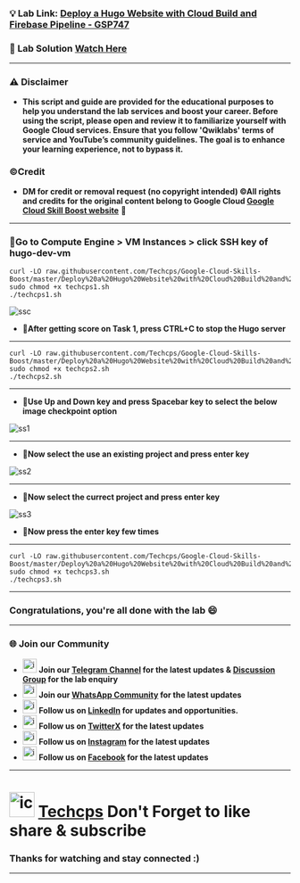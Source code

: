 
### 💡 Lab Link: [Deploy a Hugo Website with Cloud Build and Firebase Pipeline - GSP747](https://www.cloudskillsboost.google/focuses/14353?parent=catalog)

### 🚀 Lab Solution [Watch Here](https://youtu.be/NJdi_ssXqV0)

---

### ⚠️ Disclaimer
- **This script and guide are provided for  the educational purposes to help you understand the lab services and boost your career. Before using the script, please open and review it to familiarize yourself with Google Cloud services. Ensure that you follow 'Qwiklabs' terms of service and YouTube’s community guidelines. The goal is to enhance your learning experience, not to bypass it.**

### ©Credit
- **DM for credit or removal request (no copyright intended) ©All rights and credits for the original content belong to Google Cloud [Google Cloud Skill Boost website](https://www.cloudskillsboost.google/)** 🙏

---

### 🚨Go to Compute Engine > VM Instances > click SSH key of hugo-dev-vm

```
curl -LO raw.githubusercontent.com/Techcps/Google-Cloud-Skills-Boost/master/Deploy%20a%20Hugo%20Website%20with%20Cloud%20Build%20and%20Firebase%20Pipeline/techcps1.sh
sudo chmod +x techcps1.sh
./techcps1.sh
```

![ssc](https://github.com/user-attachments/assets/72e4b3b5-ad56-4abb-8a97-0a4a7a5acecb)

- 🚨**After getting score on Task 1, press CTRL+C to stop the Hugo server**
---

```
curl -LO raw.githubusercontent.com/Techcps/Google-Cloud-Skills-Boost/master/Deploy%20a%20Hugo%20Website%20with%20Cloud%20Build%20and%20Firebase%20Pipeline/techcps2.sh
sudo chmod +x techcps2.sh
./techcps2.sh
```

---
- 🚨**Use Up and Down key and press Spacebar key to select the below image checkpoint option**
 
![ss1](https://github.com/user-attachments/assets/bf227f9a-37ec-436f-bedb-a5b09758d381)


---

- 🚨**Now select the use an existing project and press enter key**

![ss2](https://github.com/user-attachments/assets/6e5b8b42-b21d-4d25-b93d-7db7baff373a)

---

- 🚨**Now select the currect project and press enter key**

![ss3](https://github.com/user-attachments/assets/72a89589-c623-4696-9c9d-ede0d7c412bb)


- 🚨**Now press the enter key few times**
---

```
curl -LO raw.githubusercontent.com/Techcps/Google-Cloud-Skills-Boost/master/Deploy%20a%20Hugo%20Website%20with%20Cloud%20Build%20and%20Firebase%20Pipeline/techcps3.sh
sudo chmod +x techcps3.sh
./techcps3.sh
```
---

### Congratulations, you're all done with the lab 😄

---

### 🌐 Join our Community

- <img src="https://github.com/user-attachments/assets/a4a4b767-151c-461d-bca1-da6d4c0cd68a" alt="icon" width="25" height="25"> **Join our [Telegram Channel](https://t.me/Techcps) for the latest updates & [Discussion Group](https://t.me/Techcpschat) for the lab enquiry**
- <img src="https://github.com/user-attachments/assets/aa10b8b2-5424-40bc-8911-7969f29f6dae" alt="icon" width="25" height="25"> **Join our [WhatsApp Community](https://whatsapp.com/channel/0029Va9nne147XeIFkXYv71A) for the latest updates**
- <img src="https://github.com/user-attachments/assets/b9da471b-2f46-4d39-bea9-acdb3b3a23b0" alt="icon" width="25" height="25"> **Follow us on [LinkedIn](https://www.linkedin.com/company/techcps/) for updates and opportunities.**
- <img src="https://github.com/user-attachments/assets/a045f610-775d-432a-b171-97a2d19718e2" alt="icon" width="25" height="25"> **Follow us on [TwitterX](https://twitter.com/Techcps_/) for the latest updates**
- <img src="https://github.com/user-attachments/assets/84e23456-7ed3-402a-a8a9-5d2fb5b44849" alt="icon" width="25" height="25"> **Follow us on [Instagram](https://instagram.com/techcps/) for the latest updates**
- <img src="https://github.com/user-attachments/assets/fc77ddc4-5b3b-42a9-a8da-e5561dce0c70" alt="icon" width="25" height="25"> **Follow us on [Facebook](https://facebook.com/techcps/) for the latest updates**

---

# <img src="https://github.com/user-attachments/assets/6ee41001-c795-467c-8d96-06b56c246b9c" alt="icon" width="45" height="45"> [Techcps](https://www.youtube.com/@techcps) Don't Forget to like share & subscribe

### Thanks for watching and stay connected :)
---
